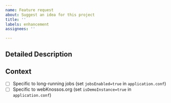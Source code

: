 ```yaml
---
name: Feature request
about: Suggest an idea for this project
title: ''
labels: enhancement
assignees: ''

---
```


## Detailed Description
<!--- Provide a detailed description of the change or new feature you would like to have. -->

## Context
<!--- Why is this change / new feature important ? What are its use cases? -->
* [ ] Specific to long-running jobs (set `jobsEnabled=true` in `application.conf`)
* [ ] Specific to webKnossos.org (set `isDemoInstance=true` in `application.conf`)
